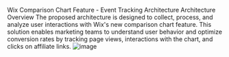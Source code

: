 Wix Comparison Chart Feature - Event Tracking Architecture
Architecture Overview
The proposed architecture is designed to collect, process, and analyze user interactions with Wix's new comparison chart feature. This solution enables marketing teams to understand user behavior and optimize conversion rates by tracking page views, interactions with the chart, and clicks on affiliate links.
![image](https://github.com/user-attachments/assets/89797c7a-4841-4faa-bc64-bf6b3e2d9fc2)

